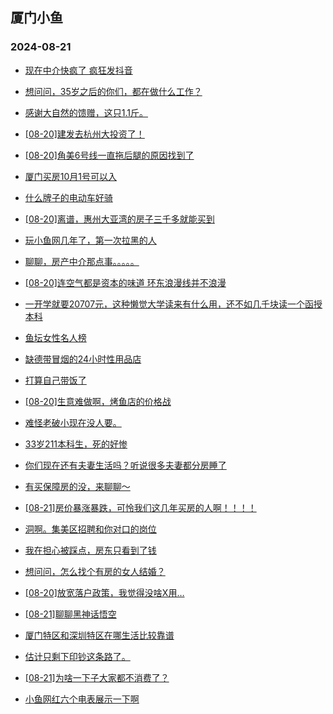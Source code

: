 ## 厦门小鱼 
### 2024-08-21

+ [现在中介快疯了 疯狂发抖音](http://bbs.xmfish.com/read-htm-tid-18233902.html)

+ [想问问，35岁之后的你们，都在做什么工作？](http://bbs.xmfish.com/read-htm-tid-18233897.html)

+ [感谢大自然的馈赠，这只1.1斤。](http://bbs.xmfish.com/read-htm-tid-18234006.html)

+ [[08-20]建发去杭州大投资了！](http://bbs.xmfish.com/read-htm-tid-18234074.html)

+ [[08-20]角美6号线一直拖后腿的原因找到了](http://bbs.xmfish.com/read-htm-tid-18233957.html)

+ [厦门买房10月1号可以入](http://bbs.xmfish.com/read-htm-tid-18233942.html)

+ [什么牌子的电动车好骑](http://bbs.xmfish.com/read-htm-tid-18233867.html)

+ [[08-20]离谱，惠州大亚湾的房子三千多就能买到](http://bbs.xmfish.com/read-htm-tid-18234046.html)

+ [玩小鱼网几年了，第一次拉黑的人](http://bbs.xmfish.com/read-htm-tid-18234098.html)

+ [聊聊，房产中介那点事。。。。。](http://bbs.xmfish.com/read-htm-tid-18233913.html)

+ [[08-20]连空气都是资本的味道 环东浪漫线并不浪漫](http://bbs.xmfish.com/read-htm-tid-18233926.html)

+ [一开学就要20707元，这种懒觉大学读来有什么用，还不如几千块读一个函授本科](http://bbs.xmfish.com/read-htm-tid-18234233.html)

+ [鱼坛女性名人榜](http://bbs.xmfish.com/read-htm-tid-18234125.html)

+ [缺德带冒烟的24小时性用品店](http://bbs.xmfish.com/read-htm-tid-18234090.html)

+ [打算自己带饭了](http://bbs.xmfish.com/read-htm-tid-18234200.html)

+ [[08-20]生意难做啊，烤鱼店的价格战](http://bbs.xmfish.com/read-htm-tid-18233973.html)

+ [难怪老破小现在没人要。](http://bbs.xmfish.com/read-htm-tid-18234247.html)

+ [33岁211本科生，死的好惨](http://bbs.xmfish.com/read-htm-tid-18234250.html)

+ [你们现在还有夫妻生活吗？听说很多夫妻都分房睡了](http://bbs.xmfish.com/read-htm-tid-18234120.html)

+ [有买保障房的没，来聊聊～](http://bbs.xmfish.com/read-htm-tid-18234265.html)

+ [[08-21]房价暴涨暴跌，可怜我们这几年买房的人啊！！！！](http://bbs.xmfish.com/read-htm-tid-18234323.html)

+ [洞啊。集美区招聘和你对口的岗位](http://bbs.xmfish.com/read-htm-tid-18234205.html)

+ [我在担心被踩点，房东只看到了钱](http://bbs.xmfish.com/read-htm-tid-18234174.html)

+ [想问问，怎么找个有房的女人结婚？](http://bbs.xmfish.com/read-htm-tid-18234262.html)

+ [[08-20]放宽落户政策，我觉得没啥X用…](http://bbs.xmfish.com/read-htm-tid-18234170.html)

+ [[08-21]聊聊黑神话悟空](http://bbs.xmfish.com/read-htm-tid-18234373.html)

+ [厦门特区和深圳特区在哪生活比较靠谱](http://bbs.xmfish.com/read-htm-tid-18234306.html)

+ [估计只剩下印钞这条路了。](http://bbs.xmfish.com/read-htm-tid-18234368.html)

+ [[08-21]为啥一下子大家都不消费了？](http://bbs.xmfish.com/read-htm-tid-18234424.html)

+ [小鱼网红六个电表展示一下啊](http://bbs.xmfish.com/read-htm-tid-18234279.html)

